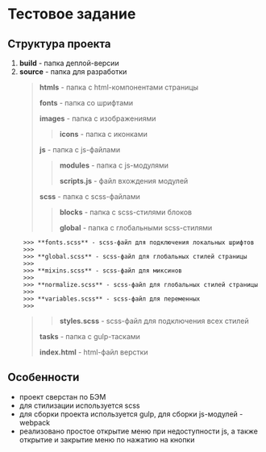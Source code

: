 # Тестовое задание
## Структура проекта

1. **build** - папка деплой-версии
2. **source** - папка для разработки
    > **htmls** - папка с html-компонентами страницы
    > 
    > **fonts** - папка со шрифтами
    > 
    > **images** - папка с изображениями
    > 
      >> **icons** - папка с иконками
      >> 
    > **js** - папка с js-файлами
      >> **modules** - папка с js-модулями
      >> 
      >> **scripts.js** - файл вхождения модулей
      >> 
    > **scss** - папка с scss-файлами
    > 
      >> **blocks** - папка с scss-стилями блоков
      >> 
      >> **global** - папка с глобальными scss-стилями 
      >> 
        >>> **fonts.scss** - scss-файл для подключения локальных шрифтов
        >>> 
        >>> **global.scss** - scss-файл для глобальных стилей страницы
        >>> 
        >>> **mixins.scss** - scss-файл для миксинов
        >>> 
        >>> **normalize.scss** - scss-файл для глобальных стилей страницы
        >>> 
        >>> **variables.scss** - scss-файл для переменных
        >>> 
      >> **styles.scss** - scss-файл для подключения всех стилей
      >> 
    > **tasks** - папка с gulp-тасками
    > 
    > **index.html** - html-файл верстки

## Особенности
- проект сверстан по БЭМ
- для стилизации используется scss
- для сборки проекта используется gulp, для сборки js-модулей - webpack
- реализовано простое открытие меню при недоступности js, а также открытие и закрытие меню по нажатию на кнопки
